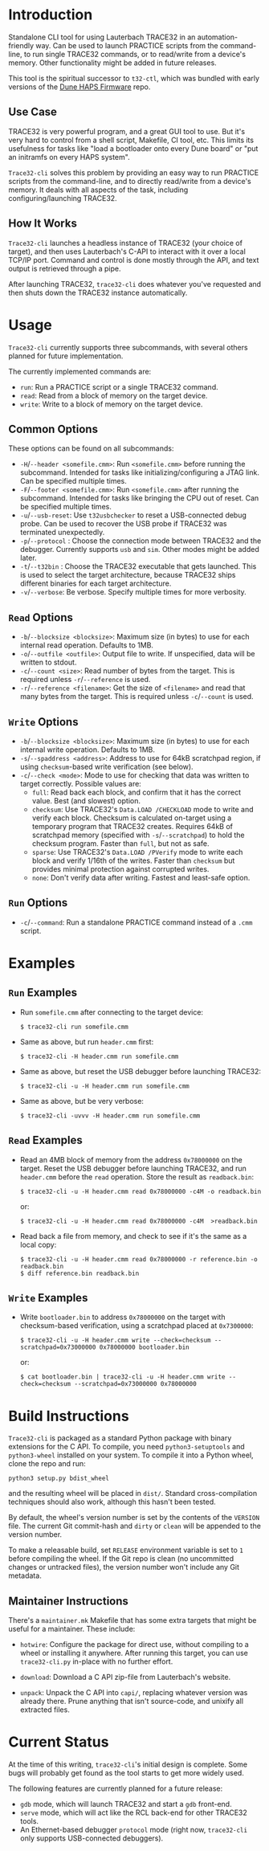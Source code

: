 # Introduction #

Standalone CLI tool for using Lauterbach TRACE32 in an automation-friendly
way. Can be used to launch PRACTICE scripts from the command-line, to run
single TRACE32 commands, or to read/write from a device's memory. Other
functionality might be added in future releases.

This tool is the spiritual successor to `t32-ctl`, which was bundled with
early versions of the
[Dune HAPS Firmware](https://github.com/cruise-automation/dune-haps-firmware)
repo.

## Use Case ##

TRACE32 is very powerful program, and a great GUI tool to use. But it's very
hard to control from a shell script, Makefile, CI tool, etc. This limits its
usefulness for tasks like "load a bootloader onto every Dune board" or "put an
initramfs on every HAPS system".

`Trace32-cli` solves this problem by providing an easy way to run PRACTICE
scripts from the command-line, and to directly read/write from a device's
memory. It deals with all aspects of the task, including configuring/launching
TRACE32.

## How It Works ##

`Trace32-cli` launches a headless instance of TRACE32 (your choice of target),
and then uses Lauterbach's C-API to interact with it over a local TCP/IP port.
Command and control is done mostly through the API, and text output is
retrieved through a pipe.

After launching TRACE32, `trace32-cli` does whatever you've requested and then
shuts down the TRACE32 instance automatically.

# Usage #

`Trace32-cli` currently supports three subcommands, with several others planned
for future implementation.

The currently implemented commands are:
 - `run`: Run a PRACTICE script or a single TRACE32 command.
 - `read`: Read from a block of memory on the target device.
 - `write`: Write to a block of memory on the target device.

## Common Options ##

These options can be found on all subcommands:
 - `-H`/`--header <somefile.cmm>`: Run `<somefile.cmm>` before running the
   subcommand. Intended for tasks like initializing/configuring a JTAG link.
   Can be specified multiple times.
 - `-F`/`--footer <somefile.cmm>`: Run `<somefile.cmm>` after running the
   subcommand. Intended for tasks like bringing the CPU out of reset. Can be
   specified multiple times.
 - `-u`/`--usb-reset`: Use `t32usbchecker` to reset a USB-connected debug probe.
   Can be used to recover the USB probe if TRACE32 was terminated unexpectedly.
 - `-p`/`--protocol` <protocol>: Choose the connection mode between TRACE32 and
   the debugger. Currently supports `usb` and `sim`. Other modes might be
   added later.
 - `-t`/`--t32bin` <trace32bin>: Choose the TRACE32 executable that gets
    launched. This is used to select the target architecture, because TRACE32
    ships different binaries for each target architecture.
 - `-v`/`--verbose`: Be verbose. Specify multiple times for more verbosity.

## `Read` Options ##
 - `-b`/`--blocksize <blocksize>`: Maximum size (in bytes) to use for each
   internal read operation. Defaults to 1MB.
 - `-o`/`--outfile <outfile>`: Output file to write. If unspecified, data will
   be written to stdout.
 - `-c`/`--count <size>`: Read <size> number of bytes from the target. This
   is required unless `-r`/`--reference` is used.
 - `-r`/`--reference <filename>`: Get the size of `<filename>` and read that
   many bytes from the target. This is required unless `-c`/`--count` is used.

## `Write` Options ##
 - `-b`/`--blocksize <blocksize>`: Maximum size (in bytes) to use for each
   internal write operation. Defaults to 1MB.
 - `-s`/`--spaddress <address>`: Address to use for 64kB scratchpad region, if
   using `checksum`-based write verification (see below).
 - `-c`/`--check <mode>`: Mode to use for checking that data was written to
   target correctly. Possible values are:
    - `full`: Read back each block, and confirm that it has the correct value.
      Best (and slowest) option.
    - `checksum`: Use TRACE32's `Data.LOAD /CHECKLOAD` mode to write and
      verify each block.  Checksum is calculated on-target using a temporary
      program that TRACE32 creates. Requires 64kB of scratchpad memory
      (specified with `-s`/`--scratchpad`) to hold the checksum program. Faster
      than `full`, but not as safe.
    - `sparse`: Use TRACE32's `Data.LOAD /PVerify` mode to write each block and
      verify 1/16th of the writes. Faster than `checksum` but provides minimal
      protection against corrupted writes.
    - `none`: Don't verify data after writing. Fastest and least-safe option.

## `Run` Options ##
 - `-c`/`--command`: Run a standalone PRACTICE command instead of a `.cmm`
   script.

# Examples #

## `Run` Examples

 - Run `somefile.cmm` after connecting to the target device:
   ```
   $ trace32-cli run somefile.cmm
   ```

 - Same as above, but run `header.cmm` first:
   ```
   $ trace32-cli -H header.cmm run somefile.cmm
   ```

 - Same as above, but reset the USB debugger before launching TRACE32:
   ```
   $ trace32-cli -u -H header.cmm run somefile.cmm
   ```

 - Same as above, but be very verbose:
   ```
   $ trace32-cli -uvvv -H header.cmm run somefile.cmm
   ```

## `Read` Examples

 - Read an 4MB block of memory from the address `0x78000000` on the target.
   Reset the USB debugger before launching TRACE32, and run `header.cmm` before
   the `read` operation. Store the result as `readback.bin`:
   ```
   $ trace32-cli -u -H header.cmm read 0x78000000 -c4M -o readback.bin
   ```
   or:
   ```
   $ trace32-cli -u -H header.cmm read 0x78000000 -c4M  >readback.bin
   ```

 - Read back a file from memory, and check to see if it's the same as a local
   copy:
   ```
   $ trace32-cli -u -H header.cmm read 0x78000000 -r reference.bin -o readback.bin
   $ diff reference.bin readback.bin
   ```

## `Write` Examples

 - Write `bootloader.bin` to address `0x78000000` on the target with
   checksum-based verification, using a scratchpad placed at `0x7300000`:

   ```
   $ trace32-cli -u -H header.cmm write --check=checksum --scratchpad=0x73000000 0x78000000 bootloader.bin
   ```
   or:
   ```
   $ cat bootloader.bin | trace32-cli -u -H header.cmm write --check=checksum --scratchpad=0x73000000 0x78000000
   ```
# Build Instructions #

`Trace32-cli` is packaged as a standard Python package with binary extensions
for the C API. To compile, you need `python3-setuptools` and `python3-wheel`
installed on your system. To compile it into a Python wheel, clone the repo and
run:

```
python3 setup.py bdist_wheel
```

and the resulting wheel will be placed in `dist/`. Standard cross-compilation
techniques should also work, although this hasn't been tested.

By default, the wheel's version number is set by the contents of the `VERSION`
file. The current Git commit-hash and `dirty` or `clean` will be appended to
the version number.

To make a releasable build, set `RELEASE` environment variable is set to `1`
before compiling the wheel. If the Git repo is clean (no uncommitted changes or
untracked files), the version number won't include any Git metadata.

## Maintainer Instructions ##

There's a `maintainer.mk` Makefile that has some extra targets that might be
useful for a maintainer. These include:
 - `hotwire`: Configure the package for direct use, without compiling to
   a wheel or installing it anywhere. After running this target, you can use
   `trace32-cli.py` in-place with no further effort.

  - `download`: Download a C API zip-file from Lauterbach's website.
  - `unpack`: Unpack the C API into `capi/`, replacing whatever version
    was already there. Prune anything that isn't source-code, and unixify
    all extracted files.


# Current Status #

At the time of this writing, `trace32-cli`'s initial design is complete. Some
bugs will probably get found as the tool starts to get more widely used.

The following features are currently planned for a future release:
 - `gdb` mode, which will launch TRACE32 and start a `gdb` front-end.
 - `serve` mode, which will act like the RCL back-end for other TRACE32 tools.
 - An Ethernet-based debugger `protocol` mode (right now, `trace32-cli` only
   supports USB-connected debuggers).

